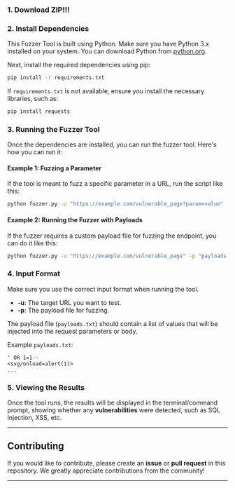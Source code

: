 

### 1. **Download ZIP!!!**

### 2. **Install Dependencies**

This Fuzzer Tool is built using Python. Make sure you have Python 3.x installed on your system. You can download Python from [python.org](https://www.python.org/).

Next, install the required dependencies using pip:

```bash
pip install -r requirements.txt
```

If `requirements.txt` is not available, ensure you install the necessary libraries, such as:

```bash
pip install requests
```

### 3. **Running the Fuzzer Tool**

Once the dependencies are installed, you can run the fuzzer tool. Here's how you can run it:

#### **Example 1: Fuzzing a Parameter**

If the tool is meant to fuzz a specific parameter in a URL, run the script like this:

```bash
python fuzzer.py -u "https://example.com/vulnerable_page?param=value"
```

#### **Example 2: Running the Fuzzer with Payloads**

If the fuzzer requires a custom payload file for fuzzing the endpoint, you can do it like this:

```bash
python fuzzer.py -u "https://example.com/vulnerable_page" -p "payloads.txt"
```

### 4. **Input Format**

Make sure you use the correct input format when running the tool.

- **-u**: The target URL you want to test.
- **-p**: The payload file for fuzzing.

The payload file (`payloads.txt`) should contain a list of values that will be injected into the request parameters or body.

Example `payloads.txt`:

```
' OR 1=1--
<svg/onload=alert(1)>
...
```

### 5. **Viewing the Results**

Once the tool runs, the results will be displayed in the terminal/command prompt, showing whether any **vulnerabilities** were detected, such as SQL Injection, XSS, etc.

---

## Contributing

If you would like to contribute, please create an **issue** or **pull request** in this repository. We greatly appreciate contributions from the community!

---
